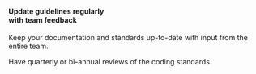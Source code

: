 #### Update guidelines regularly<br>with team feedback

Keep your documentation and standards up-to-date with input from the entire team.

Have quarterly or bi-annual reviews of the coding standards.


<aside class="notes">
</aside>
